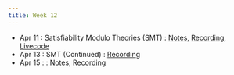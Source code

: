 ```yaml
---
title: Week 12
---
```


- Apr 11 : Satisfiability Modulo Theories (SMT) : [Notes](https://hackmd.io/@lfs/rJmvbXkVq), [Recording](https://brown.hosted.panopto.com/Panopto/Pages/Viewer.aspx?id=83c00cec-d2ac-4cae-95af-ae2900f646e8), [Livecode](https://drive.google.com/file/d/1hhPdYHC-k5DrI8bc5m6C-9t7n8Re2Jo5/view?usp=sharing)
- Apr 13 : SMT (Continued) : [Recording](https://brown.hosted.panopto.com/Panopto/Pages/Viewer.aspx?id=01dc5533-11df-4137-9997-ae2900f64704)
- Apr 15 : : [Notes](#), [Recording](#)
